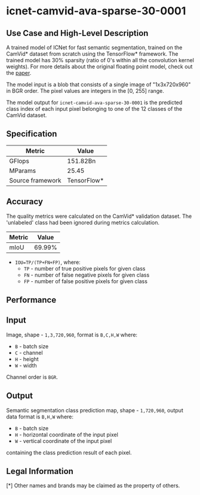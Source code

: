 # icnet-camvid-ava-sparse-30-0001

## Use Case and High-Level Description

A trained model of ICNet for fast semantic segmentation, trained on the CamVid\* dataset from scratch using the TensorFlow\* framework. The trained model has 30% sparsity (ratio of 0's within all the convolution kernel weights). For more details about the original floating point model, check out the [paper](https://arxiv.org/abs/1704.08545).

The model input is a blob that consists of a single image of "1x3x720x960" in BGR order. The pixel values are integers in the [0, 255] range.

The model output for `icnet-camvid-ava-sparse-30-0001` is the predicted class index of each input pixel belonging to one of the 12 classes of the CamVid dataset.

## Specification

| Metric            | Value                 |
|-------------------|-----------------------|
| GFlops            | 151.82Bn              |
| MParams           | 25.45                 |
| Source framework  | TensorFlow\*          |

## Accuracy

The quality metrics were calculated on the CamVid\* validation dataset. The 'unlabeled' class had been ignored during metrics calculation.

| Metric                    | Value         |
|---------------------------|---------------|
| mIoU                      |        69.99% |

- `IOU=TP/(TP+FN+FP)`, where:
  - `TP` - number of true positive pixels for given class
  - `FN` - number of false negative pixels for given class
  - `FP` - number of false positive pixels for given class


## Performance

## Input

Image, shape - `1,3,720,960`, format is `B,C,H,W` where:

- `B` - batch size
- `C` - channel
- `H` - height
- `W` - width

Channel order is `BGR`.

## Output

Semantic segmentation class prediction map, shape - `1,720,960`, output data format is `B,H,W` where:

- `B` - batch size
- `H` - horizontal coordinate of the input pixel
- `W` - vertical coordinate of the input pixel

containing the class prediction result of each pixel.

## Legal Information
[*] Other names and brands may be claimed as the property of others.
